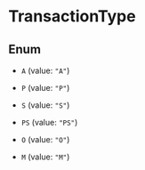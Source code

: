 

# TransactionType

## Enum


* `A` (value: `"A"`)

* `P` (value: `"P"`)

* `S` (value: `"S"`)

* `PS` (value: `"PS"`)

* `O` (value: `"O"`)

* `M` (value: `"M"`)



